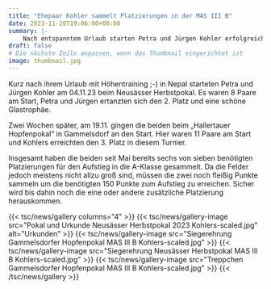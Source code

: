 ```yaml
---
title: "Ehepaar Kohler sammelt Platzierungen in der MAS III B"
date: 2023-11-20T19:06:00+00:00
summary: |-
    Nach entspanntem Urlaub starten Petra und Jürgen Kohler erfolgreich beim Neusässer Herbstpokal und beim Hallertauer Hopfenpokal.
draft: false
# Die nächste Zeile anpassen, wenn das Thumbnail eingerichtet ist
image: thumbnail.jpg
---
```


Kurz nach ihrem Urlaub mit Höhentraining ;-) in Nepal starteten Petra und Jürgen Kohler am 04.11.23 beim Neusässer Herbstpokal. Es waren 8 Paare am Start, Petra und Jürgen ertanzten sich den 2. Platz und eine schöne Glastrophäe.

Zwei Wochen später, am 19.11. gingen die beiden beim „Hallertauer Hopfenpokal“ in Gammelsdorf an den Start. Hier waren 11 Paare am Start und Kohlers erreichten den 3. Platz in diesem Turnier.

Insgesamt haben die beiden seit Mai bereits sechs von sieben benötigten Platzierungen für den Aufstieg in die A-Klasse gesammelt. Da die Felder jedoch meistens nicht allzu groß sind, müssen die zwei noch fleißig Punkte sammeln um die benötigten 150 Punkte zum Aufstieg zu erreichen. Sicher wird bis dahin noch die eine oder andere zusätzliche Platzierung herauskommen.

{{< tsc/news/gallery columns="4" >}}
    {{< tsc/news/gallery-image src="Pokal und Urkunde Neusässer Herbstpokal 2023 Kohlers-scaled.jpg" alt="Urkunden" >}}
    {{< tsc/news/gallery-image src="Siegerehrung Gammelsdorfer Hopfenpokal MAS III B Kohlers-scaled.jpg" >}}
    {{< tsc/news/gallery-image src="Siegerehrung Neusässer Herbstpokal MAS III B Kohlers-scaled.jpg" >}}
    {{< tsc/news/gallery-image src="Treppchen Gammelsdorfer Hopfenpokal MAS III B Kohlers-scaled.jpg" >}}
{{< /tsc/news/gallery >}}
